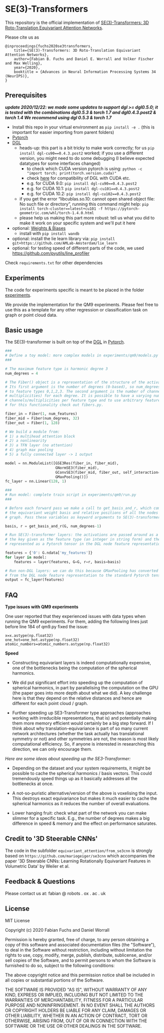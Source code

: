 # SE(3)-Transformers

This repository is the official implementation of [SE(3)-Transformers: 3D Roto-Translation Equivariant Attention Networks](https://arxiv.org/abs/2006.10503). 

Please cite us as
```
@inproceedings{fuchs2020se3transformers,
    title={SE(3)-Transformers: 3D Roto-Translation Equivariant Attention Networks},
    author={Fabian B. Fuchs and Daniel E. Worrall and Volker Fischer and Max Welling},
    year={2020},
    booktitle = {Advances in Neural Information Processing Systems 34 (NeurIPS)},
}
```


## Prerequisites

***update 2020/12/22: we made some updates to support dgl >= dgl0.5.0; it is tested with the combinations dgl0.5.3 & torch 1.7 and dgl0.4.3.post2 & torch 1.4
We recommend using dgl 0.5.3 & torch 1.7***

- Install this repo in your virtual environment as `pip install -e .`
(this is important for easier importing from parent folders)
- [Pytorch](https://pytorch.org/)
- [DGL](https://www.dgl.ai/)
  - heads-up: this part is a bit tricky to make work correctly; for us `pip install dgl-cu90==0.4.3.post2` worked; if you use a different version, you might need to do some debugging (I believe expected datatypes for some interfaces changed)
	- to check which CUDA version pytorch is using: `python -c "import torch; print(torch.version.cuda)"`
	- check [here](https://docs.dgl.ai/install/index.html) for compatibility of DGL with CUDA etc.
    - e.g. for CUDA 9.0: `pip install dgl-cu90==0.4.3.post2`
    - e.g. for CUDA 10.1: `pip install dgl-cu101==0.4.3.post2`
    - e.g. for CUDA 10.2: `pip install dgl-cu102==0.4.3.post2`
  - if you get the error “libcublas.so.10: cannot open shared object file: No such file or directory”, running this command might help: `pip install torch-cluster==latest+cu101 -f https://pytorch-geometric.com/whl/torch-1.4.0.html`
  - please help us making this part more robust: tell us what you did to make it work on your specific system and we'll put it here
- optional: [Weights & Biases](https://www.wandb.com/)
  - install with `pip install wandb`
- optional: install the lie learn library via: `pip install git+https://github.com/AMLab-Amsterdam/lie_learn`
- optional: for testing speed of different parts of the code, we used https://github.com/pyutils/line_profiler

Check `requirements.txt` for other dependencies


## Experiments

The code for experiments specific is meant to be placed in the folder [experiments](https://github.com/FabianFuchsML/se3-transformer-public/tree/master/experiments).

We provide the implementation for the QM9 experiments. Please feel free to use this as a template for any other regression or classification task on graph or point cloud data.


## Basic usage
The SE(3)-transformer is built on top of the [DGL](https://www.dgl.ai/) in 
[Pytorch](https://pytorch.org/). 

```python
###
# Define a toy model: more complex models in experiments/qm9/models.py
###

# The maximum feature type is harmonic degree 3
num_degrees = 4

# The Fiber() object is a representation of the structure of the activations.
# Its first argument is the number of degrees (0-based), so num_degrees=4 leads
# to feature types 0,1,2,3. The second argument is the number of channels (aka
# multiplicities) for each degree. It is possible to have a varying number of
# channels/multiplicities per feature type and to use arbitrary feature types, 
# for this functionality check out fibers.py.

fiber_in = Fiber(1, num_features)
fiber_mid = Fiber(num_degrees, 32)
fiber_out = Fiber(1, 128)

# We build a module from:
# 1) a multihead attention block
# 2) a nonlinearity
# 3) a TFN layer (no attention)
# 4) graph max pooling
# 5) a fully connected layer -> 1 output

model = nn.ModuleList([GSE3Res(fiber_in, fiber_mid),
                       GNormSE3(fiber_mid),
                       GConvSE3(fiber_mid, fiber_out, self_interaction=True),
                       GMaxPooling()])
fc_layer = nn.Linear(128, 1)

###
# Run model: complete train script in experiments/qm9/run.py
###

# Before each forward pass we make a call to get_basis_and_r, which computes
# the equivariant weight basis and relative positions of all the nodes in the
# graph. Pass these variables as keyword arguments to SE(3)-transformer layers.

basis, r = get_basis_and_r(G, num_degrees-1)

# Run SE(3)-transformer layers: the activations are passed around as a dict,
# the key given as the feature type (an integer in string form) and the value
# represented as a Pytorch tensor in the DGL node feature representation.

features = {'0': G.ndata['my_features']}
for layer in model:
    features = layer(features, G=G, r=r, basis=basis)

# Run non-DGL layers: we can do this because GMaxPooling has converted features
# from the DGL node feature representation to the standard Pytorch tensor rep.
output = fc_layer(features)

```


## FAQ

**Type issues with QM9 experiments**

One user reported that they experienced issues with data types when running the QM9 experiments. For them, adding the following lines just before line 184 of qm9.py fixed the issue:
```
x=x.astype(np.float32)
one_hot=one_hot.astype(np.float32)
atomic_numbers=atomic_numbers.astype(np.float32)
```


**Speed**

- Constructing equivariant layers is indeed computationally expensive, one of the bottlenecks being the computation of the spherical harmonics.

- We did put significant effort into speeding up the computation of spherical harmonics, in part by parallelising the computation on the GPU (the paper goes into more depth about what we did). A key challenge here is that they depend on the relative distances and hence are different for each point cloud / graph.

- Further speeding up SE3-Transformer type approaches (approaches working with irreducible representations, that is) and potentially making them more memory efficient would certainly be a big step forward. If I think about why translation-equivariance is part of so many current network architectures (whether the task actually has translational symmetry or not) and other symmetries are not, the reason is most likely computational efficiency. So, if anyone is interested in researching this direction, we can only encourage them.

*Here are some ideas about speeding up the SE3-Transformer:*

- Depending on the dataset and your system requirements, it might be possible to cache the spherical harmonics / basis vectors. This could tremendously speed things up as it basically addresses all the bottlenecks at once.

- A not-so-puristic alternative/version of the above is voxelising the input. This destroys exact equivariance but makes it much easier to cache the spherical harmonics as it reduces the number of overall evaluations.

- Lower hanging fruit: check what part of the network you can make slimmer for a specific task. E.g., the number of degrees makes a big difference in speed & memory and the effect on performance saturates.


## Credit to '3D Steerable CNNs'
The code in the subfolder `equivariant_attention/from_se3cnn` is strongly based on `https://github.com/mariogeiger/se3cnn` which accompanies the paper '3D Steerable CNNs: Learning Rotationally Equivariant Features in Volumetric Data' by Weiler et al.


## Feedback & Questions

Please contact us at:
fabian @ robots . ox . ac . uk


## License

MIT License

Copyright (c) 2020 Fabian Fuchs and Daniel Worrall

Permission is hereby granted, free of charge, to any person obtaining a copy
of this software and associated documentation files (the "Software"), to deal
in the Software without restriction, including without limitation the rights
to use, copy, modify, merge, publish, distribute, sublicense, and/or sell
copies of the Software, and to permit persons to whom the Software is
furnished to do so, subject to the following conditions:

The above copyright notice and this permission notice shall be included in all
copies or substantial portions of the Software.

THE SOFTWARE IS PROVIDED "AS IS", WITHOUT WARRANTY OF ANY KIND, EXPRESS OR
IMPLIED, INCLUDING BUT NOT LIMITED TO THE WARRANTIES OF MERCHANTABILITY,
FITNESS FOR A PARTICULAR PURPOSE AND NONINFRINGEMENT. IN NO EVENT SHALL THE
AUTHORS OR COPYRIGHT HOLDERS BE LIABLE FOR ANY CLAIM, DAMAGES OR OTHER
LIABILITY, WHETHER IN AN ACTION OF CONTRACT, TORT OR OTHERWISE, ARISING FROM,
OUT OF OR IN CONNECTION WITH THE SOFTWARE OR THE USE OR OTHER DEALINGS IN THE
SOFTWARE.

